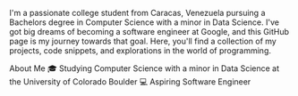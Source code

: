  I'm a passionate college student from Caracas, Venezuela pursuing a Bachelors degree in Computer Science with a minor in Data Science. I've got big dreams of becoming a software engineer at Google, and this GitHub page is my journey towards that goal. Here, you'll find a collection of my projects, code snippets, and explorations in the world of programming.

About Me
🎓 Studying Computer Science with a minor in Data Science at the University of Colorado Boulder
💻 Aspiring Software Engineer

<!---
moliche/moliche is a ✨ special ✨ repository because its `README.md` (this file) appears on your GitHub profile.
You can click the Preview link to take a look at your changes.
--->
